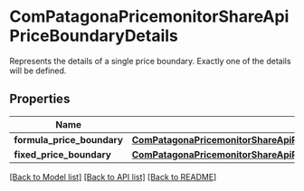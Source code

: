 # ComPatagonaPricemonitorShareApiPriceBoundaryDetails

Represents the details of a single price boundary. Exactly one of the details will be defined.
## Properties
Name | Type | Description | Notes
------------ | ------------- | ------------- | -------------
**formula_price_boundary** | [**ComPatagonaPricemonitorShareApiPriceBoundaryDetailsFormulaPriceBoundary**](ComPatagonaPricemonitorShareApiPriceBoundaryDetailsFormulaPriceBoundary.md) |  | [optional] 
**fixed_price_boundary** | [**ComPatagonaPricemonitorShareApiPriceBoundaryDetailsFixedPriceBoundary**](ComPatagonaPricemonitorShareApiPriceBoundaryDetailsFixedPriceBoundary.md) |  | [optional] 

[[Back to Model list]](../README.md#documentation-for-models) [[Back to API list]](../README.md#documentation-for-api-endpoints) [[Back to README]](../README.md)


